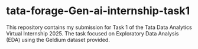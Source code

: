 # tata-forage-Gen-ai-internship-task1
 This repository contains my submission for Task 1 of the Tata Data Analytics Virtual Internship 2025. The task focused on Exploratory Data Analysis (EDA) using the Geldium dataset provided.
